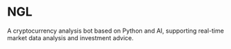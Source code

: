 # NGL
A cryptocurrency analysis bot based on Python and AI, supporting real-time market data analysis and investment advice.
